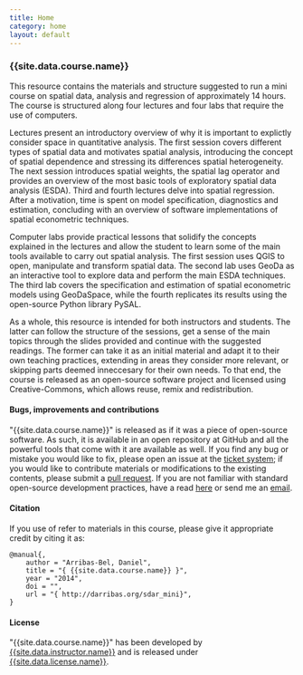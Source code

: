 ```yaml
---
title: Home
category: home
layout: default
---
```


### {{site.data.course.name}}

This resource contains the materials and structure suggested to run a mini
course on spatial data, analysis and regression of
approximately 14 hours. The course is structured along four lectures and four
labs that require the use of computers.

Lectures present an introductory overview of why it is important to explictly
consider space in quantitative analysis. The first session covers different types of spatial data
and motivates spatial analysis, introducing the concept of spatial dependence
and stressing its differences spatial heterogeneity. The next session
introduces spatial weights, the spatial lag operator and provides an overview
of the most basic tools of exploratory spatial data analysis (ESDA). Third and
fourth lectures delve into spatial regression. After a motivation, time is
spent on model specification, diagnostics and estimation, concluding with an
overview of software implementations of spatial econometric techniques. 

Computer labs provide practical lessons that solidify the concepts explained
in the lectures and allow the student to learn some of the main tools
available to carry out spatial analysis. The first session uses QGIS to open,
manipulate and transform spatial data. The second lab uses GeoDa as an
interactive tool to explore data and perform the main ESDA techniques. The
third lab covers the specification and estimation of spatial econometric models using
GeoDaSpace, while the fourth replicates its results using the open-source
Python library PySAL.

As a whole, this resource is intended for both instructors and students. The
latter can follow the structure of the sessions, get a sense of the main
topics through the slides provided and continue with the suggested readings.
The former can take it as an initial material and adapt it to their own teaching
practices, extending in areas they consider more relevant, or skipping parts
deemed inneccesary for their own needs. To that end, the course is released
as an open-source software project and licensed using Creative-Commons, which
allows reuse, remix and redistribution.

#### Bugs, improvements and contributions

"{{site.data.course.name}}" is released as if it was a piece of open-source
software. As such, it is available in an open repository at GitHub and all the
powerful tools that come with it are available as well. If you find any bug or
mistake you would like to fix, please open an issue at the [ticket system](https://github.com/darribas/sdar_mini/issues); if you would like to
contribute materials or modifications to the existing contents, please submit
a [pull request](https://github.com/darribas/sdar_mini/pulls). If you are not familiar with standard open-source development
practices, have a read
[here](https://guides.github.com/activities/contributing-to-open-source/) or send me an
[email](mailto:d.arribas-bel@bham.ac.uk).

#### Citation

If you use of refer to materials in this course, please give it appropriate
credit by citing it as:

    @manual{, 
        author = "Arribas-Bel, Daniel",
        title = "{ {{site.data.course.name}} }",
        year = "2014",
        doi = "",
        url = "{ http://darribas.org/sdar_mini}",
    }

#### License

"{{site.data.course.name}}" has been developed by [{{site.data.instructor.name}}]({{site.data.instructor.url}}) and
is released under [{{site.data.license.name}}]({{site.data.license.url}}).

